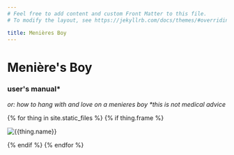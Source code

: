```yaml
---
# Feel free to add content and custom Front Matter to this file.
# To modify the layout, see https://jekyllrb.com/docs/themes/#overriding-theme-defaults

title: Menières Boy
---
```


# Menière's Boy
### user's manual*
_or: how to hang with and love on a menieres boy_
_*this is not medical advice_

{% for thing in site.static_files %}
{% if thing.frame %}
<p class="frame">
<img src="{{thing.path}}" alt="{{thing.name}}"/>
</p>
{% endif %}
{% endfor %}